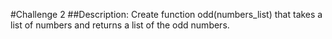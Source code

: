 #Challenge 2
##Description:
Create function odd(numbers_list) that takes a list of numbers and returns a list of the odd numbers.
